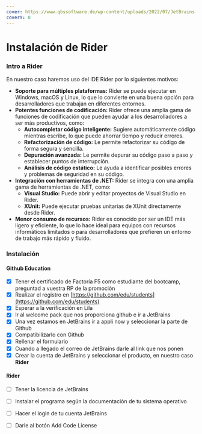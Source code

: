 ```yaml
---
cover: https://www.qbssoftware.de/wp-content/uploads/2022/07/JetBrains-Rider.png
coverY: 0
---
```


# Instalación de Rider

### Intro a Rider

En nuestro caso haremos uso del IDE Rider por lo siguientes motivos:

* **Soporte para múltiples plataformas:** Rider se puede ejecutar en Windows, macOS y Linux, lo que lo convierte en una buena opción para desarrolladores que trabajan en diferentes entornos.
* **Potentes funciones de codificación:** Rider ofrece una amplia gama de funciones de codificación que pueden ayudar a los desarrolladores a ser más productivos, como:
  * **Autocompletar código inteligente:** Sugiere automáticamente código mientras escribe, lo que puede ahorrar tiempo y reducir errores.
  * **Refactorización de código:** Le permite refactorizar su código de forma segura y sencilla.
  * **Depuración avanzada:** Le permite depurar su código paso a paso y establecer puntos de interrupción.
  * **Análisis de código estático:** Le ayuda a identificar posibles errores y problemas de seguridad en su código.
* **Integración con herramientas de .NET:** Rider se integra con una amplia gama de herramientas de .NET, como:
  * **Visual Studio:** Puede abrir y editar proyectos de Visual Studio en Rider.
  * **XUnit:** Puede ejecutar pruebas unitarias de XUnit directamente desde Rider.
* **Menor consumo de recursos:** Rider es conocido por ser un IDE más ligero y eficiente, lo que lo hace ideal para equipos con recursos informáticos limitados o para desarrolladores que prefieren un entorno de trabajo más rápido y fluido.



### Instalación

#### Github Education

* [x] Tener el certificado de Factoría F5 como estudiante del bootcamp, preguntad a vuestra RP de la promoción
* [x] Realizar el registro en [https://github.com/edu/students](https://github.com/edu/students)
* [x] Esperar a la verificación en Lila
* [x] Ir al welcome pack que nos proporciona github e ir a JetBrains
* [x] Una vez estamos en JetBrains ir a appli now y seleccionar la parte de Github
* [x] Compatibilizarlo con Github
* [x] Rellenar el formulario
* [x] Cuando a llegado el correo de JetBrains darle al link que nos ponen
* [x] Crear la cuenta de JetBrains y seleccionar el producto, en nuestro caso **Rider**

#### Rider

* [ ] Tener la licencia de JetBrains
* [ ] Instalar el programa según la documentación de tu sistema operativo
* [ ] Hacer el login de tu cuenta JetBrains
* [ ] Darle al botón Add Code License






